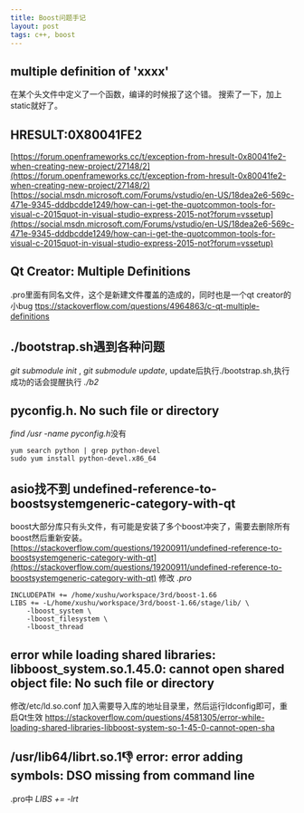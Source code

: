 ```yaml
---
title: Boost问题手记
layout: post
tags: c++, boost
---
```


## multiple definition of 'xxxx'
在某个头文件中定义了一个函数，编译的时候报了这个错。
搜索了一下，加上static就好了。

## HRESULT:0X80041FE2
[https://forum.openframeworks.cc/t/exception-from-hresult-0x80041fe2-when-creating-new-project/27148/2](https://forum.openframeworks.cc/t/exception-from-hresult-0x80041fe2-when-creating-new-project/27148/2)
[https://social.msdn.microsoft.com/Forums/vstudio/en-US/18dea2e6-569c-471e-9345-dddbcdde1249/how-can-i-get-the-quotcommon-tools-for-visual-c-2015quot-in-visual-studio-express-2015-not?forum=vssetup](https://social.msdn.microsoft.com/Forums/vstudio/en-US/18dea2e6-569c-471e-9345-dddbcdde1249/how-can-i-get-the-quotcommon-tools-for-visual-c-2015quot-in-visual-studio-express-2015-not?forum=vssetup)
## Qt Creator: Multiple Definitions
.pro里面有同名文件，这个是新建文件覆盖的造成的，同时也是一个qt creator的小bug
[ttps://stackoverflow.com/questions/4964863/c-qt-multiple-definitions](tttps://stackoverflow.com/questions/4964863/c-qt-multiple-definitions)
##  ./bootstrap.sh遇到各种问题

*git submodule init* , *git submodule update*, update后执行./bootstrap.sh,执行成功的话会提醒执行 *./b2*
## pyconfig.h. No such file or directory

*find /usr -name pyconfig.h*没有
```
yum search python | grep python-devel
sudo yum install python-devel.x86_64
```
## asio找不到 undefined-reference-to-boostsystemgeneric-category-with-qt
boost大部分库只有头文件，有可能是安装了多个boost冲突了，需要去删除所有boost然后重新安装。
[https://stackoverflow.com/questions/19200911/undefined-reference-to-boostsystemgeneric-category-with-qt](https://stackoverflow.com/questions/19200911/undefined-reference-to-boostsystemgeneric-category-with-qt)
修改 *.pro*
```
INCLUDEPATH += /home/xushu/workspace/3rd/boost-1.66
LIBS += -L/home/xushu/workspace/3rd/boost-1.66/stage/lib/ \
    -lboost_system \
    -lboost_filesystem \
    -lboost_thread
```

## error while loading shared libraries: libboost_system.so.1.45.0: cannot open shared object file: No such file or directory
修改/etc/ld.so.conf 加入需要导入库的地址目录里，然后运行ldconfig即可，重启Qt生效
[https://stackoverflow.com/questions/4581305/error-while-loading-shared-libraries-libboost-system-so-1-45-0-cannot-open-sha
](https://stackoverflow.com/questions/4581305/error-while-loading-shared-libraries-libboost-system-so-1-45-0-cannot-open-sha
)

## /usr/lib64/librt.so.1:-1: error: error adding symbols: DSO missing from command line
.pro中 *LIBS += -lrt*